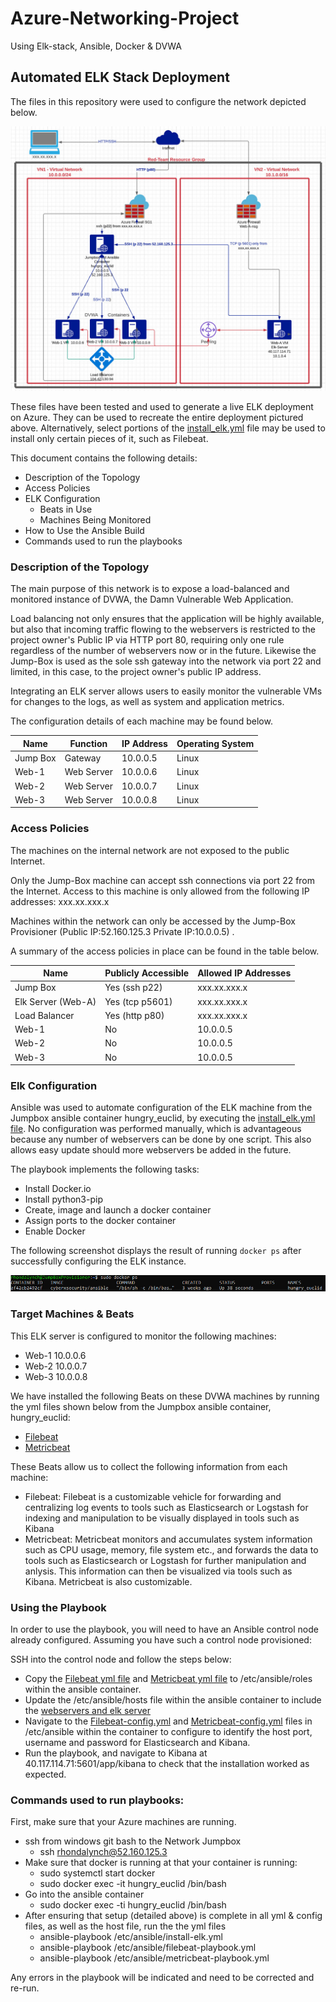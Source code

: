# Azure-Networking-Project
Using Elk-stack, Ansible, Docker &amp; DVWA
## Automated ELK Stack Deployment

The files in this repository were used to configure the network depicted below.

![Flowchart](https://github.com/RhondaLynch/Azure-Networking-Project/blob/main/Diagrams/Azure%20Flowchart.jpg)

These files have been tested and used to generate a live ELK deployment on Azure. They can be used to recreate the entire deployment pictured above. Alternatively, select portions of the <a href="https://github.com/RhondaLynch/Azure-Networking-Project/blob/main/Ansible/install_elk.yml.jpg" target="_top">install_elk.yml</a> file may be used to install only certain pieces of it, such as Filebeat.
  

This document contains the following details:
- Description of the Topology
- Access Policies
- ELK Configuration
  - Beats in Use
  - Machines Being Monitored
- How to Use the Ansible Build
- Commands used to run the playbooks


### Description of the Topology

The main purpose of this network is to expose a load-balanced and monitored instance of DVWA, the Damn Vulnerable Web Application.

Load balancing not only ensures that the application will be highly available, but also that incoming traffic flowing to the webservers is restricted to the project owner's Public IP via HTTP port 80, requiring only one rule regardless of the number of webservers now or in the future. Likewise the Jump-Box is used as the sole ssh gateway into the network via port 22 and limited, in this case, to the project owner's public IP address.

Integrating an ELK server allows users to easily monitor the vulnerable VMs for changes to the logs, as well as system and application metrics.

The configuration details of each machine may be found below.

| Name     | Function | IP Address | Operating System |
|----------|----------|------------|------------------|
| Jump Box | Gateway    | 10.0.0.5 | Linux            |
| Web-1    | Web Server | 10.0.0.6 | Linux            |
| Web-2    | Web Server | 10.0.0.7 | Linux            |
| Web-3    | Web Server | 10.0.0.8 | Linux            |

### Access Policies

The machines on the internal network are not exposed to the public Internet. 

Only the Jump-Box machine can accept ssh connections via port 22 from the Internet. Access to this machine is only allowed from the following IP addresses: xxx.xx.xxx.x

Machines within the network can only be accessed by the Jump-Box Provisioner (Public IP:52.160.125.3 Private IP:10.0.0.5) .

A summary of the access policies in place can be found in the table below.

| Name               | Publicly Accessible | Allowed IP Addresses |
|--------------------|---------------------|----------------------|
| Jump Box           | Yes (ssh p22)       | xxx.xx.xxx.x         |
| Elk Server (Web-A) | Yes (tcp p5601)     | xxx.xx.xxx.x         |
| Load Balancer      | Yes (http p80)      | xxx.xx.xxx.x         |
| Web-1              | No                  | 10.0.0.5             |
| Web-2              | No                  | 10.0.0.5             |
| Web-3              | No                  | 10.0.0.5             |



### Elk Configuration

Ansible was used to automate configuration of the ELK machine from the Jumpbox ansible container hungry_euclid, by executing the <a href="https://github.com/RhondaLynch/Azure-Networking-Project/blob/main/Ansible/install_elk.yml.jpg" target="_top">install_elk.yml file</a>. No configuration was performed manually, which is advantageous because any number of webservers can be done by one script.  This also allows easy update should more webservers be added in the future.

The playbook implements the following tasks:
- Install Docker.io
- Install python3-pip
- Create, image and launch a docker container
- Assign ports to the docker container
- Enable Docker

The following screenshot displays the result of running `docker ps` after successfully configuring the ELK instance.

![docker-ps](https://github.com/RhondaLynch/Azure-Networking-Project/blob/main/Ansible/docker-ps.jpg)

### Target Machines & Beats
This ELK server is configured to monitor the following machines:
- Web-1 10.0.0.6
- Web-2 10.0.0.7
- Web-3 10.0.0.8

We have installed the following Beats on these DVWA machines by running the yml files shown below from the Jumpbox ansible container, hungry_euclid:
- <a href="https://github.com/RhondaLynch/Azure-Networking-Project/blob/main/Ansible/filebeat-playbook.yml.jpg" target="_top">Filebeat</a>
- <a href="https://github.com/RhondaLynch/Azure-Networking-Project/blob/main/Ansible/metricbeat-playbook.yml.jpg" target="_top">Metricbeat</a>

These Beats allow us to collect the following information from each machine:
- Filebeat: Filebeat is a customizable vehicle for forwarding and centralizing log events to tools such as Elasticsearch or Logstash for indexing and manipulation to be visually displayed in tools such as Kibana
- Metricbeat: Metricbeat monitors and accumulates system information such as CPU usage, memory, file system etc., and forwards the data to tools such as Elasticsearch or Logstash for further manipulation and anlysis.  This information can then be visualized via tools such as Kibana.  Metricbeat is also customizable.  

### Using the Playbook
In order to use the playbook, you will need to have an Ansible control node already configured. Assuming you have such a control node provisioned: 

SSH into the control node and follow the steps below:
- Copy the <a href="https://github.com/RhondaLynch/Azure-Networking-Project/blob/main/Ansible/filebeat-playbook.yml.jpg" target="_top">Filebeat yml file</a> and <a href="https://github.com/RhondaLynch/Azure-Networking-Project/blob/main/Ansible/metricbeat-playbook.yml.jpg" target="_top">Metricbeat yml file</a> to /etc/ansible/roles within the ansible container.
- Update the /etc/ansible/hosts file within the ansible container to include the <a href="https://github.com/RhondaLynch/Azure-Networking-Project/blob/main/Ansible/hosts.jpg" target="_top">webservers and elk server</a>
- Navigate to the <a href="https://github.com/RhondaLynch/Azure-Networking-Project/blob/main/Ansible/filebeat-config.yml.jpg" target="_top">Filebeat-config.yml</a> and <a href="https://github.com/RhondaLynch/Azure-Networking-Project/blob/main/Ansible/metricbeat-config.yml.jpg" target="_top">Metricbeat-config.yml</a> files in /etc/ansible within the container to configure to identify the host port, username and password for Elasticsearch and Kibana.
- Run the playbook, and navigate to Kibana at 40.117.114.71:5601/app/kibana to check that the installation worked as expected.

### Commands used to run playbooks:
First, make sure that your Azure machines are running.
- ssh from windows git bash to the Network Jumpbox
  - ssh rhondalynch@52.160.125.3
- Make sure that docker is running at that your container is running:
   - sudo systemctl start docker
   - sudo docker exec -it hungry_euclid /bin/bash
- Go into the ansible container
   - sudo docker exec -ti hungry_euclid /bin/bash
- After ensuring that setup (detailed above) is complete in all yml & config files, as well as the host file, run the the yml files
   - ansible-playbook /etc/ansible/install-elk.yml
   - ansible-playbook /etc/ansible/filebeat-playbook.yml
   - ansible-playbook /etc/ansible/metricbeat-playbook.yml

Any errors in the playbook will be indicated and need to be corrected and re-run.

